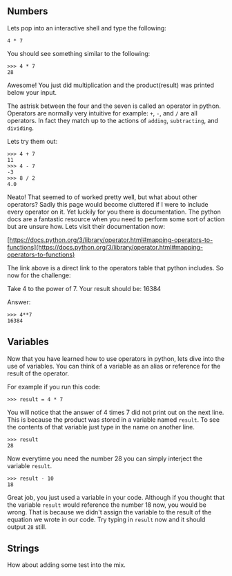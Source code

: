 ## Numbers

Lets pop into an interactive shell and type the following:

```
4 * 7
```

You should see something similar to the following:

```
>>> 4 * 7
28
```

Awesome! You just did multiplication and the product(result) was printed below
your input.

The astrisk between the four and the seven is called an operator in python.
Operators are normally very intuitive for example: `+`, `-`, and `/` are all operators. In fact they match up to the actions of `adding`, `subtracting`, and `dividing`.

Lets try them out:

```
>>> 4 + 7
11
>>> 4 - 7
-3
>>> 8 / 2
4.0
```

Neato! That seemed to of worked pretty well, but what about other operators?
Sadly this page would become cluttered if I were to include every operator on
it. Yet luckily for you there is documentation. The python docs are a fantastic
resource when you need to perform some sort of action but are unsure how. Lets
visit their documentation now:

[https://docs.python.org/3/library/operator.html#mapping-operators-to-functions](https://docs.python.org/3/library/operator.html#mapping-operators-to-functions)

The link above is a direct link to the operators table that python includes.
So now for the challenge:

Take 4 to the power of 7. Your result should be: 16384

Answer:

```
>>> 4**7
16384
```

## Variables

Now that you have learned how to use operators in python, lets dive into the
use of variables. You can think of a variable as an alias or reference for the
result of the operator.

For example if you run this code:

```
>>> result = 4 * 7
```

You will notice that the answer of 4 times 7 did not print out on the next
line. This is because the product was stored in a variable named `result`.
To see the contents of that variable just type in the name on another line.

```
>>> result
28
```

Now everytime you need the number 28 you can simply interject the variable
`result`.

```
>>> result - 10
18
```

Great job, you just used a variable in your code. Although if you thought that
the variable `result` would reference the number 18 now, you would be wrong.
That is because we didn't assign the variable to the result of the equation
we wrote in our code. Try typing in `result` now and it should output `28`
still.


## Strings

How about adding some test into the mix.